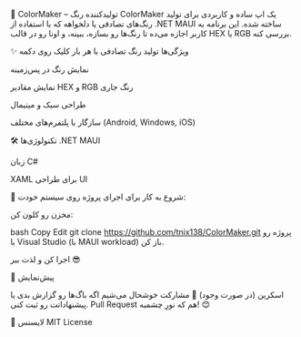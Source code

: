 🎨 ColorMaker – تولیدکننده رنگ
ColorMaker یک اپ ساده و کاربردی برای تولید رنگ‌های تصادفی یا دلخواهه که با استفاده از .NET MAUI ساخته شده. این برنامه به کاربر اجازه می‌ده تا رنگ‌ها رو بسازه، ببینه، و اونا رو در قالب HEX یا RGB بررسی کنه.

✨ ویژگی‌ها
تولید رنگ تصادفی با هر بار کلیک روی دکمه

نمایش رنگ در پس‌زمینه

نمایش مقادیر HEX و RGB رنگ جاری

طراحی سبک و مینیمال

سازگار با پلتفرم‌های مختلف (Android, Windows, iOS)

🛠 تکنولوژی‌ها
.NET MAUI

زبان C#

XAML برای طراحی UI

🚀 شروع به کار
برای اجرای پروژه روی سیستم خودت:

مخزن رو کلون کن:

bash
Copy
Edit
git clone https://github.com/tnix138/ColorMaker.git
پروژه رو با Visual Studio (با MAUI workload) باز کن.

اجرا کن و لذت ببر 😎

📱 پیش‌نمایش

اسکرین
(در صورت وجود)
🤝 مشارکت
خوشحال می‌شیم اگه باگ‌ها رو گزارش بدی یا پیشنهاداتت رو ثبت کنی. Pull Request هم که نورِ چشمیه! 😊

📄 لایسنس
MIT License

